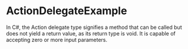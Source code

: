 # ActionDelegateExample
In C#, the Action delegate type signifies a method that can be called but does not yield a return value, as its return type is void. It is capable of accepting zero or more input parameters.

